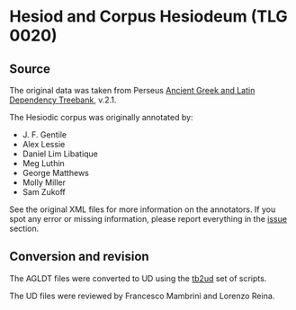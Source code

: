 # Hesiod and Corpus Hesiodeum (TLG 0020)

## Source

The original data was taken from Perseus [Ancient Greek and Latin Dependency Treebank](https://perseusdl.github.io/treebank_data/), v.2.1.

The Hesiodic corpus was originally annotated by:
* J. F. Gentile
* Alex Lessie
* Daniel Lim Libatique
* Meg Luthin
* George Matthews
* Molly Miller
* Sam Zukoff

See the original XML files for more information on the annotators. If you spot any
error or missing information, please report everything in the [issue](https://github.com/francescomambrini/Daphne/issues) section.

## Conversion and revision

The AGLDT files were converted to UD using the [tb2ud](https://github.com/francescomambrini/tb2ud) set of scripts.

The UD files were reviewed by Francesco Mambrini and Lorenzo Reina.